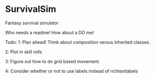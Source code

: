# SurvivalSim
Fantasy survival simulator

Who needs a readme! How about a DO me!

Todo:
1: Plan ahead! Think about composition versus inherited classes.

2: Plot in skill rolls

3: Figure out how to do grid based movement.

4: Consider whether or not to use labels instead of richtextlabels

